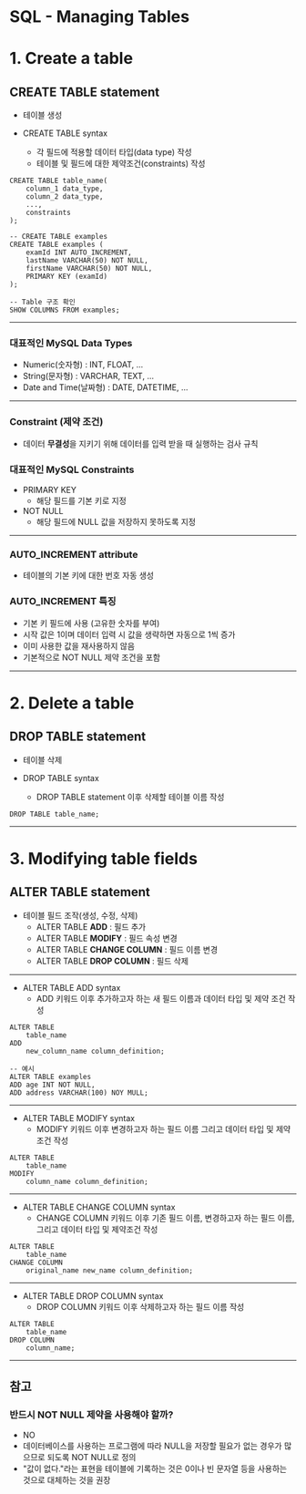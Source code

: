 # SQL - Managing Tables

# 1. Create a table

## **CREATE TABLE** statement
 - 테이블 생성

 - CREATE TABLE syntax
     - 각 필드에 적용할 데이터 타입(data type) 작성
     - 테이블 및 필드에 대한 제약조건(constraints) 작성
```
CREATE TABLE table_name(
    column_1 data_type,
    column_2 data_type,
    ...,
    constraints
);
```

```
-- CREATE TABLE examples
CREATE TABLE examples (
	examId INT AUTO_INCREMENT,
    lastName VARCHAR(50) NOT NULL,
    firstName VARCHAR(50) NOT NULL,
    PRIMARY KEY (examId)
);

-- Table 구조 확인
SHOW COLUMNS FROM examples;
```

---

### 대표적인 MySQL Data Types
 - Numeric(숫자형) : INT, FLOAT, ...
 - String(문자형) : VARCHAR, TEXT, ...
 - Date and Time(날짜형) : DATE, DATETIME, ...

---

### Constraint (제약 조건)
 - 데이터 **무결성**을 지키기 위해 데이터를 입력 받을 때 실행하는 검사 규칙

### 대표적인 MySQL Constraints
 - PRIMARY KEY
     - 해당 필드를 기본 키로 지정
 - NOT NULL 
     - 해당 필드에 NULL 값을 저장하지 못하도록 지정

---

### AUTO_INCREMENT attribute
 - 테이블의 기본 키에 대한 번호 자동 생성

### AUTO_INCREMENT 특징
 - 기본 키 필드에 사용 (고유한 숫자를 부여)
 - 시작 값은 1이며 데이터 입력 시 값을 생략하면 자동으로 1씩 증가
 - 이미 사용한 값을 재사용하지 않음
 - 기본적으로 NOT NULL 제약 조건을 포함

---

# 2. Delete a table

## **DROP TABLE** statement
 - 테이블 삭제

 - DROP TABLE syntax
     - DROP TABLE statement 이후 삭제할 테이블 이름 작성
```
DROP TABLE table_name;
```

---

# 3. Modifying table fields

## **ALTER TABLE** statement
 - 테이블 필드 조작(생성, 수정, 삭제)
     - ALTER TABLE **ADD**  :  필드 추가
     - ALTER TABLE **MODIFY**  : 필드 속성 변경
     - ALTER TABLE **CHANGE COLUMN**  : 필드 이름 변경
     - ALTER TABLE **DROP COLUMN**  : 필드 삭제

---

 - ALTER TABLE ADD syntax
     - ADD 키워드 이후 추가하고자 하는 새 필드 이름과 데이터 타입 및 제약 조건 작성
```
ALTER TABLE
    table_name
ADD
    new_column_name column_definition;
```

```
-- 예시
ALTER TABLE examples
ADD age INT NOT NULL,
ADD address VARCHAR(100) NOY MULL;
```

---

 - ALTER TABLE MODIFY syntax
     - MODIFY 키워드 이후 변경하고자 하는 필드 이름 그리고 데이터 타입 및 제약 조건 작성
```
ALTER TABLE
    table_name
MODIFY
    column_name column_definition;
```

---

 - ALTER TABLE CHANGE COLUMN syntax
     - CHANGE COLUMN 키워드 이후 기존 필드 이름, 변경하고자 하는 필드 이름, 그리고 데이터 타입 및 제약조건 작성
```
ALTER TABLE
    table_name
CHANGE COLUMN
    original_name new_name column_definition;
```

---

 - ALTER TABLE DROP COLUMN syntax
     - DROP COLUMN 키워드 이후 삭제하고자 하는 필드 이름 작성
```
ALTER TABLE
    table_name
DROP COLUMN
    column_name;
```

---

## 참고
### 반드시 NOT NULL 제약을 사용해야 할까?
- NO
- 데이터베이스를 사용하는 프로그램에 따라 NULL을 저장할 필요가 없는 경우가 많으므로 되도록 NOT NULL로 정의
- "값이 없다."라는 표현을 테이블에 기록하는 것은 0이나 빈 문자열 등을 사용하는 것으로 대체하는 것을 권장